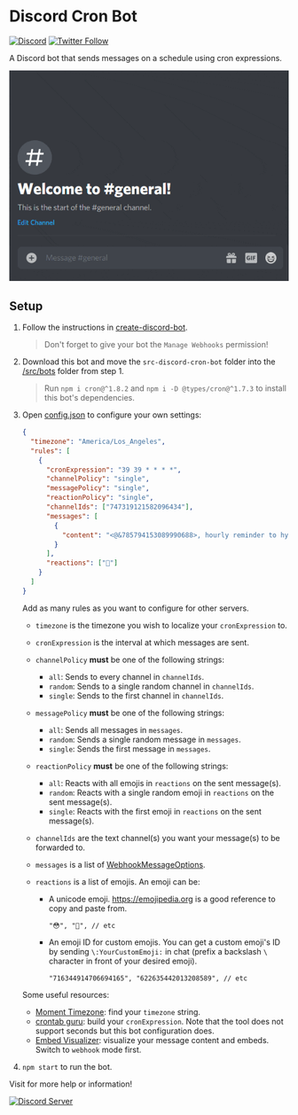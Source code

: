 # Discord Cron Bot

[![Discord](https://discord.com/api/guilds/258167954913361930/embed.png)](https://discord.gg/WjEFnzC) [![Twitter Follow](https://img.shields.io/twitter/follow/peterthehan.svg?style=social)](https://twitter.com/peterthehan)

A Discord bot that sends messages on a schedule using cron expressions.

<div align="center">
  <img
    src="https://raw.githubusercontent.com/peterthehan/discord-cron-bot/master/assets/demo.gif"
    alt="demo"
  />
</div>

## Setup

1. Follow the instructions in [create-discord-bot](https://github.com/peterthehan/create-discord-bot).

   > Don't forget to give your bot the `Manage Webhooks` permission!

2. Download this bot and move the `src-discord-cron-bot` folder into the [/src/bots](https://github.com/peterthehan/create-discord-bot/tree/master/src/bots) folder from step 1.

   > Run `npm i cron@^1.8.2` and `npm i -D @types/cron@^1.7.3` to install this bot's dependencies.

3. Open [config.json](./src-discord-cron-bot/config.json) to configure your own settings:

   ```json
   {
     "timezone": "America/Los_Angeles",
     "rules": [
       {
         "cronExpression": "39 39 * * * *",
         "channelPolicy": "single",
         "messagePolicy": "single",
         "reactionPolicy": "single",
         "channelIds": ["747319121582096434"],
         "messages": [
           {
             "content": "<@&785794153089990688>, hourly reminder to hydrate!"
           }
         ],
         "reactions": ["🥤"]
       }
     ]
   }
   ```

   Add as many rules as you want to configure for other servers.

   - `timezone` is the timezone you wish to localize your `cronExpression` to.
   - `cronExpression` is the interval at which messages are sent.
   - `channelPolicy` **must** be one of the following strings:
     - `all`: Sends to every channel in `channelIds`.
     - `random`: Sends to a single random channel in `channelIds`.
     - `single`: Sends to the first channel in `channelIds`.
   - `messagePolicy` **must** be one of the following strings:
     - `all`: Sends all messages in `messages`.
     - `random`: Sends a single random message in `messages`.
     - `single`: Sends the first message in `messages`.
   - `reactionPolicy` **must** be one of the following strings:
     - `all`: Reacts with all emojis in `reactions` on the sent message(s).
     - `random`: Reacts with a single random emoji in `reactions` on the sent message(s).
     - `single`: Reacts with the first emoji in `reactions` on the sent message(s).
   - `channelIds` are the text channel(s) you want your message(s) to be forwarded to.
   - `messages` is a list of [WebhookMessageOptions](https://discord.js.org/#/docs/main/stable/typedef/WebhookMessageOptions).
   - `reactions` is a list of emojis. An emoji can be:

     - A unicode emoji. https://emojipedia.org is a good reference to copy and paste from.

       ```
       "😳", "🥺", // etc
       ```

     - An emoji ID for custom emojis. You can get a custom emoji's ID by sending `\:YourCustomEmoji:` in chat (prefix a backslash `\` character in front of your desired emoji).

       ```
       "716344914706694165", "622635442013208589", // etc
       ```

   Some useful resources:

   - [Moment Timezone](https://momentjs.com/timezone): find your `timezone` string.
   - [crontab guru](https://crontab.guru): build your `cronExpression`. Note that the tool does not support seconds but this bot configuration does.
   - [Embed Visualizer](https://leovoel.github.io/embed-visualizer): visualize your message content and embeds. Switch to `webhook` mode first.

4. `npm start` to run the bot.

Visit for more help or information!

<a href="https://discord.gg/WjEFnzC">
  <img src="https://discord.com/api/guilds/258167954913361930/embed.png?style=banner2" title="Discord Server"/>
</a>

